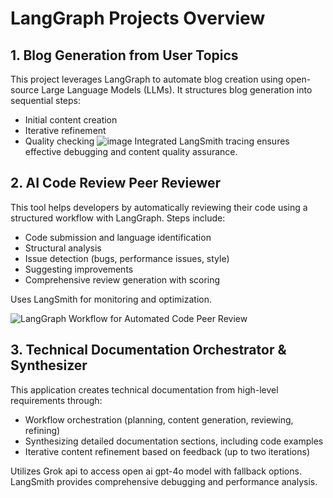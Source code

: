 # LangGraph Projects Overview

## 1. Blog Generation from User Topics
This project leverages LangGraph to automate blog creation using open-source Large Language Models (LLMs). It structures blog generation into sequential steps:
- Initial content creation
- Iterative refinement
- Quality checking
![image](https://github.com/user-attachments/assets/c19ceebd-2de1-4d2e-b9a3-39d172bebdfe)
Integrated LangSmith tracing ensures effective debugging and content quality assurance.


## 2. AI Code Review Peer Reviewer
This tool helps developers by automatically reviewing their code using a structured workflow with LangGraph. Steps include:
- Code submission and language identification
- Structural analysis
- Issue detection (bugs, performance issues, style)
- Suggesting improvements
- Comprehensive review generation with scoring

Uses LangSmith for monitoring and optimization.

![LangGraph Workflow for Automated Code Peer Review](code-review-workflow.png)

## 3. Technical Documentation Orchestrator & Synthesizer
This application creates technical documentation from high-level requirements through:
- Workflow orchestration (planning, content generation, reviewing, refining)
- Synthesizing detailed documentation sections, including code examples
- Iterative content refinement based on feedback (up to two iterations)

Utilizes Grok api to access open ai gpt-4o model with fallback options. LangSmith provides comprehensive debugging and performance analysis.


